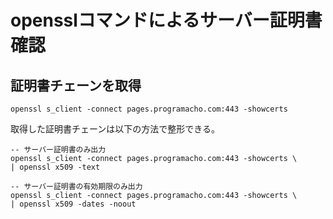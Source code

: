 # opensslコマンドによるサーバー証明書確認

## 証明書チェーンを取得
```shell
openssl s_client -connect pages.programacho.com:443 -showcerts
```

取得した証明書チェーンは以下の方法で整形できる。
```shell
-- サーバー証明書のみ出力
openssl s_client -connect pages.programacho.com:443 -showcerts \
| openssl x509 -text

-- サーバー証明書の有効期限のみ出力
openssl s_client -connect pages.programacho.com:443 -showcerts \
| openssl x509 -dates -noout
```
